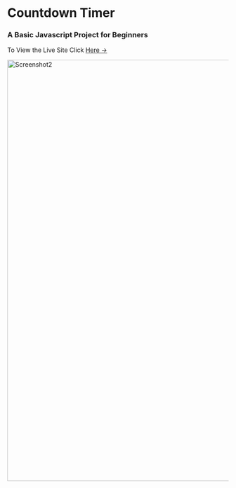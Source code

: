 <h1>Countdown Timer</h1>
<h3>A Basic Javascript Project for Beginners</h3>
<p>To View the Live Site Click <a href="https://gleeful-gelato-6983c3.netlify.app/">Here →</a></p>
<img width="960" alt="Screenshot2" src="https://github.com/Muhammad-Taha-Baig/color-generator/assets/145540258/71546b9d-9096-420b-bd94-689893622f24">
